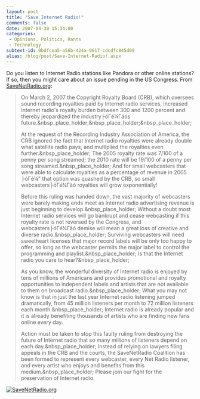 ```yaml
---
layout: post
title: "Save Internet Radio!"
comments: false
date: 2007-04-30 15:34:00
categories:
 - Opinions, Politics, Rants
 - Technology
subtext-id: 9bdfcea5-a56b-424a-9617-cdcdfc845d09
alias: /blog/post/Save-Internet-Radio!.aspx
---
```



Do you listen to Internet Radio stations like Pandora or other online stations? If so, then you might care about an issue pending in the US Congress. From [SaveNetRadio.org](http://www.savenetradio.org/):

> On March 2, 2007 the Copyright Royalty Board (CRB), which oversees sound recording royalties paid by Internet radio services, increased Internet radio's royalty burden between 300 and 1200 percent and thereby jeopardized the industry├óΓé¼Γäós future.&nbsp_place_holder;&nbsp_place_holder;&nbsp_place_holder;
> 
> At the request of the Recording Industry Association of America, the CRB ignored the fact that Internet radio royalties were already double what satellite radio pays, and multiplied the royalties even further.&nbsp_place_holder; The 2005 royalty rate was 7/100 of a penny per song streamed; the 2010 rate will be 19/100 of a penny per song streamed.&nbsp_place_holder; And for small webcasters that were able to calculate royalties as a percentage of revenue in 2005 ├óΓé¼" that option was quashed by the CRB, so small webcasters├óΓé¼Γäó royalties will grow exponentially! 
> 
> Before this ruling was handed down, the vast majority of webcasters were barely making ends meet as Internet radio advertising revenue is just beginning to develop.&nbsp_place_holder; Without a doubt most Internet radio services will go bankrupt and cease webcasting if this royalty rate is not reversed by the Congress, and webcasters├óΓé¼Γäó demise will mean a great loss of creative and diverse radio.&nbsp_place_holder; Surviving webcasters will need sweetheart licenses that major record labels will be only too happy to offer, so long as the webcaster permits the major label to control the programming and playlist.&nbsp_place_holder; Is that the Internet radio you care to hear?&nbsp_place_holder;
> 
> As you know, the wonderful diversity of Internet radio is enjoyed by tens of millions of Americans and provides promotional and royalty opportunities to independent labels and artists that are not available to them on broadcast radio.&nbsp_place_holder; What you may not know is that in just the last year Internet radio listening jumped dramatically, from 45 million listeners per month to 72 million listeners each month.&nbsp_place_holder; Internet radio is already popular and it is already benefiting thousands of artists who are finding new fans online every day. 
> 
> Action must be taken to stop this faulty ruling from destroying the future of Internet radio that so many millions of listeners depend on each day.&nbsp_place_holder; Instead of relying on lawyers filing appeals in the CRB and the courts, the SaveNetRadio Coalition has been formed to represent every webcaster, every Net Radio listener, and every artist who enjoys and benefits from this medium.&nbsp_place_holder; Please join our fight for the preservation of Internet radio.

[![SaveNetRadio.org](http://209.9.226.89/mirror/banner/can_banner.gif)](http://capwiz.com/saveinternetradio/home/)
